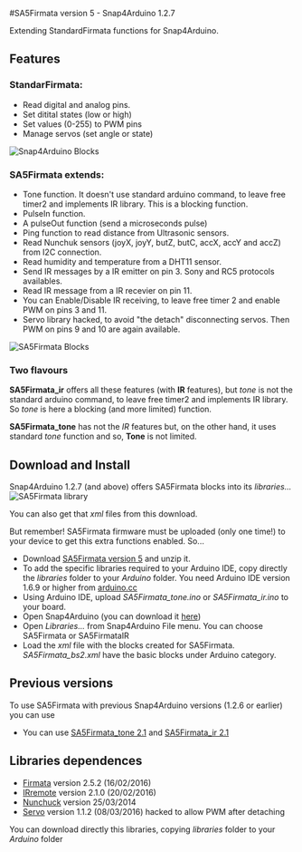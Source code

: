 #SA5Firmata version 5  - Snap4Arduino 1.2.7

Extending StandardFirmata functions for Snap4Arduino.

## Features

### StandarFirmata:

  - Read digital and analog pins.
  - Set ditital states (low or high)
  - Set values (0-255) to PWM pins
  - Manage servos (set angle or state)

![Snap4Arduino Blocks](https://github.com/jguille2/SA5/raw/master/images/sa4_blocks.png)

### SA5Firmata extends:

  - Tone function. It doesn't use standard arduino command, to leave free timer2 and implements IR library. This is a blocking function.
  - PulseIn function.
  - A pulseOut function (send a microseconds pulse)
  - Ping function to read distance from Ultrasonic sensors.
  - Read Nunchuk sensors (joyX, joyY, butZ, butC, accX, accY and accZ) from I2C connection.
  - Read humidity and temperature from a DHT11 sensor.
  - Send IR messages by a IR emitter on pin 3. Sony and RC5 protocols availables.
  - Read IR message from a IR recevier on pin 11.
  - You can Enable/Disable IR receiving, to leave free timer 2 and enable PWM on pins 3 and 11.
  - Servo library hacked, to avoid "the detach" disconnecting servos. Then PWM on pins 9 and 10 are again available.

![SA5Firmata Blocks](https://github.com/jguille2/SA5/raw/master/images/sa5firmata_blocks.png)

### Two flavours

**SA5Firmata_ir** offers all these features (with **IR** features), but _tone_ is not the standard arduino command, to leave free timer2 and implements IR library. So _tone_ is here a blocking (and more limited) function.

**SA5Firmata_tone** has not the _IR_ features but, on the other hand, it uses standard _tone_ function and so, **Tone** is not limited.

## Download and Install

Snap4Arduino 1.2.7 (and above) offers SA5Firmata blocks into its _libraries..._
![SA5Firmata library](https://github.com/jguille2/SA5/raw/master/images/sa5firmataLibrary.png)

You can also get that _xml_ files from this download.

But remember! SA5Firmata firmware must be uploaded (only one time!) to your device to get this extra functions enabled. So...

  - Download [SA5Firmata version 5](https://github.com/jguille2/SA5/raw/master/firmata/SA5Firmata_5.zip) and unzip it.
  - To add the specific libraries required to your Arduino IDE, copy directly the _libraries_ folder to your *Arduino* folder. You need Arduino IDE version 1.6.9 or higher from [arduino.cc](https://www.arduino.cc/en/Main/Software)
  - Using Arduino IDE, upload *SA5Firmata_tone.ino* or *SA5Firmata_ir.ino* to your board.
  - Open Snap4Arduino (you can download it [here](http://snap4arduino.rocks))
  - Open _Libraries..._ from Snap4Arduino File menu. You  can choose SA5Firmata or SA5FirmataIR
  - Load the *xml* file with the blocks created for SA5Firmata. *SA5Firmata_bs2.xml* have the basic blocks under Arduino category.
  
## Previous versions

To use SA5Firmata with previous Snap4Arduino versions (1.2.6 or earlier) you can use 
  - You can use [SA5Firmata_tone 2.1](https://github.com/jguille2/SA5/raw/master/firmata/SA5Firmata_tone_2.1.zip) and [SA5Firmata_ir 2.1](https://github.com/jguille2/SA5/raw/master/firmata/SA5Firmata_2.1.zip)

## Libraries dependences

  - [Firmata](https://github.com/firmata/arduino) version 2.5.2 (16/02/2016)
  - [IRremote](https://github.com/z3t0/Arduino-IRremote) version 2.1.0 (20/02/2016)
  - [Nunchuck](https://github.com/GabrielBianconi/ArduinoNunchuk) version 25/03/2014
  - [Servo](https://github.com/arduino/Arduino/tree/master/libraries/Servo) version 1.1.2 (08/03/2016) hacked to allow PWM after detaching

  You can download directly this libraries, copying *libraries* folder to your *Arduino* folder


